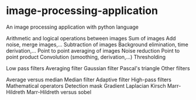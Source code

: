 # image-processing-application
An image processing application with python language

Arithmetic and logical operations between images
  Sum of images
  Add noise, merge images,...
  Subtraction of images
  Background elimination, time derivation,...
  Point to point averaging of images
   Noise reduction
  Point to point product
  Convolution (smoothing, derivation,...)
  Thresholding
  
 Low pass filters
  Averaging filter
  Gaussian filter
  Pascal's triangle
  Other filters
  
 Average versus median
 Median filter
 Adaptive filter
 High-pass filters
  Mathematical operators
  Detection mask
  Gradient
  Laplacian
  Kirsch
  Marr-Hildreth
  Marr-Hildreth versus sobel

